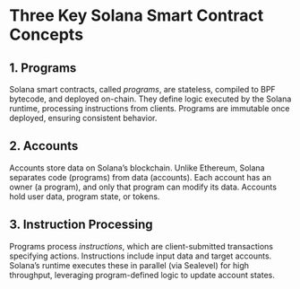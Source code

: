 # Three Key Solana Smart Contract Concepts

## 1. Programs
Solana smart contracts, called *programs*, are stateless, compiled to BPF bytecode, and deployed on-chain. They define logic executed by the Solana runtime, processing instructions from clients. Programs are immutable once deployed, ensuring consistent behavior.

## 2. Accounts
Accounts store data on Solana’s blockchain. Unlike Ethereum, Solana separates code (programs) from data (accounts). Each account has an owner (a program), and only that program can modify its data. Accounts hold user data, program state, or tokens.

## 3. Instruction Processing
Programs process *instructions*, which are client-submitted transactions specifying actions. Instructions include input data and target accounts. Solana’s runtime executes these in parallel (via Sealevel) for high throughput, leveraging program-defined logic to update account states.